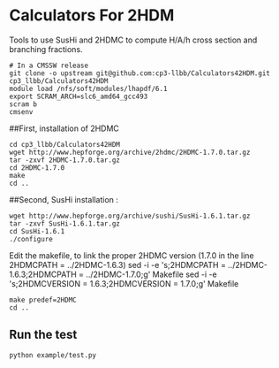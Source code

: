 # Calculators For 2HDM
Tools to use SusHi and 2HDMC to compute H/A/h cross section and branching fractions. 

    # In a CMSSW release
    git clone -o upstream git@github.com:cp3-llbb/Calculators42HDM.git cp3_llbb/Calculators42HDM
    module load /nfs/soft/modules/lhapdf/6.1
    export SCRAM_ARCH=slc6_amd64_gcc493
    scram b
    cmsenv

##First, installation of 2HDMC

    cd cp3_llbb/Calculators42HDM
    wget http://www.hepforge.org/archive/2hdmc/2HDMC-1.7.0.tar.gz
    tar -zxvf 2HDMC-1.7.0.tar.gz
    cd 2HDMC-1.7.0
    make
    cd ..

##Second, SusHi installation :

    wget http://www.hepforge.org/archive/sushi/SusHi-1.6.1.tar.gz
    tar -zxvf SusHi-1.6.1.tar.gz
    cd SusHi-1.6.1
    ./configure

Edit the makefile, to link the proper 2HDMC version (1.7.0 in the line 2HDMCPATH = ../2HDMC-1.6.3)
    sed -i -e 's;2HDMCPATH = ../2HDMC-1.6.3;2HDMCPATH = ../2HDMC-1.7.0;g' Makefile
    sed -i -e 's;2HDMCVERSION = 1.6.3;2HDMCVERSION = 1.7.0;g' Makefile

    make predef=2HDMC
    cd ..


## Run the test
    
    python example/test.py


